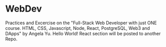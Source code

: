 # WebDev

Practices and Excercise on the "Full-Stack Web Developer with just ONE course. HTML, CSS, Javascript, Node, React, PostgreSQL, Web3 and DApps" by Angela Yu. Hello World!
React section will be posted to another Repo.

